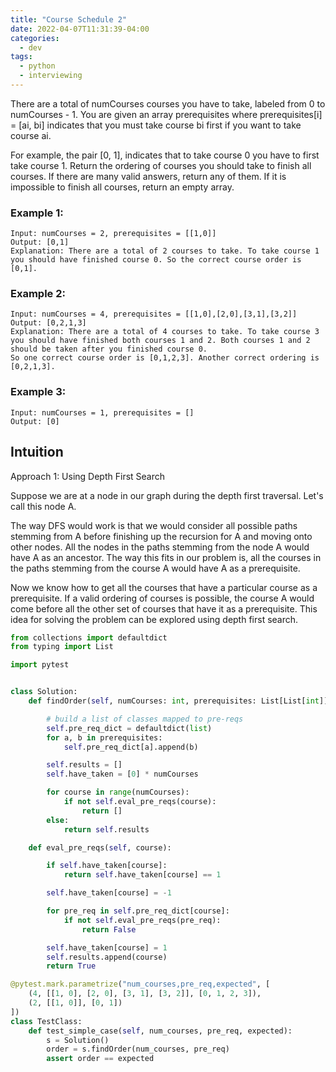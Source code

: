 ```yaml
---
title: "Course Schedule 2"
date: 2022-04-07T11:31:39-04:00
categories:
  - dev
tags:
  - python
  - interviewing
---
```


There are a total of numCourses courses you have to take, labeled from 0 to numCourses - 1. You are given an array prerequisites where prerequisites[i] = [ai, bi] indicates that you must take course bi first if you want to take course ai.

For example, the pair [0, 1], indicates that to take course 0 you have to first take course 1.
Return the ordering of courses you should take to finish all courses. If there are many valid answers, return any of them. If it is impossible to finish all courses, return an empty array.

### Example 1:

```
Input: numCourses = 2, prerequisites = [[1,0]]
Output: [0,1]
Explanation: There are a total of 2 courses to take. To take course 1 you should have finished course 0. So the correct course order is [0,1].
```

### Example 2:

```
Input: numCourses = 4, prerequisites = [[1,0],[2,0],[3,1],[3,2]]
Output: [0,2,1,3]
Explanation: There are a total of 4 courses to take. To take course 3 you should have finished both courses 1 and 2. Both courses 1 and 2 should be taken after you finished course 0.
So one correct course order is [0,1,2,3]. Another correct ordering is [0,2,1,3].
```

### Example 3:

```
Input: numCourses = 1, prerequisites = []
Output: [0]
```

## Intuition

Approach 1: Using Depth First Search

Suppose we are at a node in our graph during the depth first traversal. Let's call this node A.

The way DFS would work is that we would consider all possible paths stemming from A before finishing up the recursion for A and moving onto other nodes. All the nodes in the paths stemming from the node A would have A as an ancestor. The way this fits in our problem is, all the courses in the paths stemming from the course A would have A as a prerequisite.

Now we know how to get all the courses that have a particular course as a prerequisite. If a valid ordering of courses is possible, the course A would come before all the other set of courses that have it as a prerequisite. This idea for solving the problem can be explored using depth first search.

``` python
from collections import defaultdict
from typing import List

import pytest


class Solution:
    def findOrder(self, numCourses: int, prerequisites: List[List[int]]) -> List[int]:

        # build a list of classes mapped to pre-reqs
        self.pre_req_dict = defaultdict(list)
        for a, b in prerequisites:
            self.pre_req_dict[a].append(b)

        self.results = []
        self.have_taken = [0] * numCourses

        for course in range(numCourses):
            if not self.eval_pre_reqs(course):
                return []
        else:
            return self.results

    def eval_pre_reqs(self, course):

        if self.have_taken[course]:
            return self.have_taken[course] == 1

        self.have_taken[course] = -1

        for pre_req in self.pre_req_dict[course]:
            if not self.eval_pre_reqs(pre_req):
                return False

        self.have_taken[course] = 1
        self.results.append(course)
        return True

@pytest.mark.parametrize("num_courses,pre_req,expected", [
    (4, [[1, 0], [2, 0], [3, 1], [3, 2]], [0, 1, 2, 3]),
    (2, [[1, 0]], [0, 1])
])
class TestClass:
    def test_simple_case(self, num_courses, pre_req, expected):
        s = Solution()
        order = s.findOrder(num_courses, pre_req)
        assert order == expected
```
